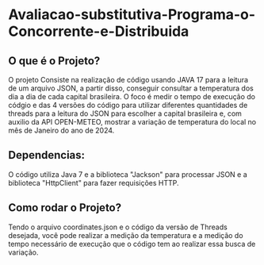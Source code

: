 # Avaliacao-substitutiva-Programa-o-Concorrente-e-Distribuida

## O que é o Projeto?
  O projeto Consiste na realização de código usando JAVA 17 para a leitura de um arquivo JSON, a partir disso, conseguir consultar a temperatura dos dia a dia de cada capital brasileira. O foco é medir o tempo de execução do códgio e das 4 versões do código para utilizar diferentes quantidades de threads para a leitura do JSON para escolher a capital brasileira e, com auxilio da API OPEN-METEO, mostrar a variação de temperatura do local no mês de Janeiro do ano de 2024.
  
## Dependencias:
   O código utiliza Java 7 e a biblioteca "Jackson" para processar JSON e a biblioteca "HttpClient" para fazer requisições HTTP.

## Como rodar o Projeto?
  Tendo o arquivo coordinates.json e o código da versão de Threads desejada, você pode realizar a medição da temperatura e a medição do tempo necessário de execução que o código tem ao realizar essa busca de variação.

